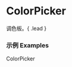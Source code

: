 # ColorPicker

调色板。{ .lead }

### 示例 Examples

<div class="bs-example">
    <div class="content">
        <div bx-id="components/colorpicker" bx-click="toggle" class="btn btn-default">ColorPicker</div>
    </div>
</div>